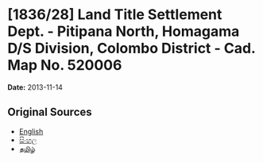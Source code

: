# [1836/28] Land Title Settlement Dept. - Pitipana North, Homagama D/S Division, Colombo District - Cad. Map No. 520006

**Date:** 2013-11-14

## Original Sources

- [English](https://documents.gov.lk/view/extra-gazettes/2013/11/1836-28_E.pdf)
- [සිංහල](https://documents.gov.lk/view/extra-gazettes/2013/11/1836-28_S.pdf)
- [தமிழ்](https://documents.gov.lk/view/extra-gazettes/2013/11/1836-28_T.pdf)

